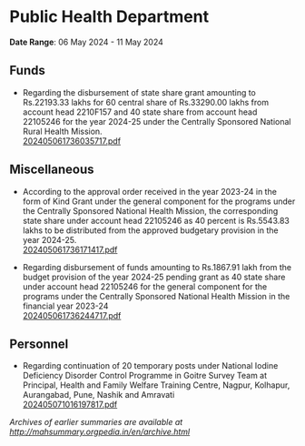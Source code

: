 # Public Health Department

**Date Range**: 06 May 2024 - 11 May 2024


## Funds
- Regarding the disbursement of state share grant amounting to Rs.22193.33 lakhs for 60 central share of Rs.33290.00 lakhs from account head 2210F157 and 40 state share from account head 22105246 for the year 2024-25 under the Centrally Sponsored National Rural Health Mission.\
  [202405061736035717.pdf](https://gr.maharashtra.gov.in/Site/Upload/Government%20Resolutions/English/202405061736035717.pdf)

## Miscellaneous
- According to the approval order received in the year 2023-24 in the form of Kind Grant under the general component for the programs under the Centrally Sponsored National Health Mission, the corresponding state share under account head 22105246 as 40 percent is Rs.5543.83 lakhs to be distributed from the approved budgetary provision in the year 2024-25.\
  [202405061736171417.pdf](https://gr.maharashtra.gov.in/Site/Upload/Government%20Resolutions/English/202405061736171417.pdf)

- Regarding disbursement of funds amounting to Rs.1867.91 lakh from the budget provision of the year 2024-25 pending grant as 40 state share under account head 22105246 for the general component for the programs under the Centrally Sponsored National Health Mission in the financial year 2023-24\
  [202405061736244717.pdf](https://gr.maharashtra.gov.in/Site/Upload/Government%20Resolutions/English/202405061736244717.pdf)

## Personnel
- Regarding continuation of 20 temporary posts under National Iodine Deficiency Disorder Control Programme  in Goitre Survey Team at  Principal, Health and Family Welfare Training Centre, Nagpur, Kolhapur, Aurangabad, Pune, Nashik and Amravati\
  [202405071016197817.pdf](https://gr.maharashtra.gov.in/Site/Upload/Government%20Resolutions/English/202405071016197817.pdf)


*Archives of earlier summaries are available at http://mahsummary.orgpedia.in/en/archive.html*